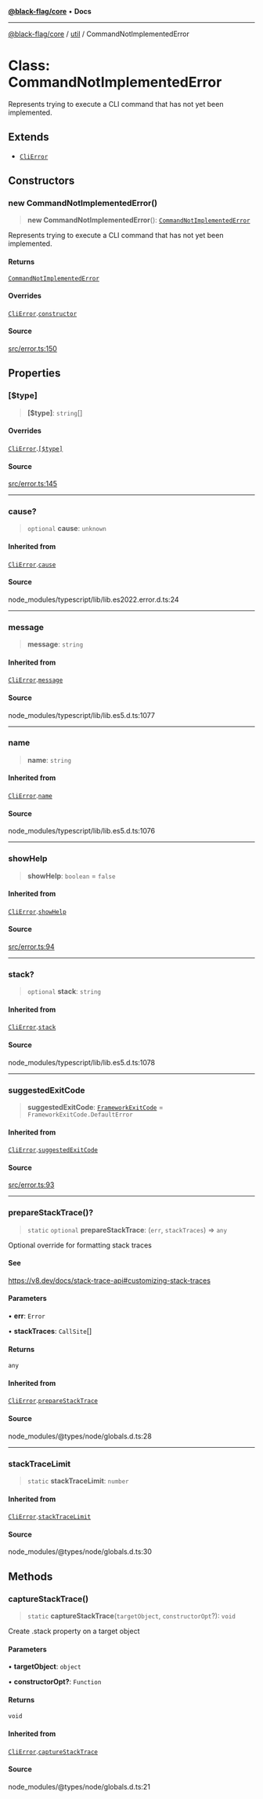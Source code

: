 [**@black-flag/core**](../../README.md) • **Docs**

***

[@black-flag/core](../../README.md) / [util](../README.md) / CommandNotImplementedError

# Class: CommandNotImplementedError

Represents trying to execute a CLI command that has not yet been implemented.

## Extends

- [`CliError`](../../index/classes/CliError.md)

## Constructors

### new CommandNotImplementedError()

> **new CommandNotImplementedError**(): [`CommandNotImplementedError`](CommandNotImplementedError.md)

Represents trying to execute a CLI command that has not yet been
implemented.

#### Returns

[`CommandNotImplementedError`](CommandNotImplementedError.md)

#### Overrides

[`CliError`](../../index/classes/CliError.md).[`constructor`](../../index/classes/CliError.md#constructors)

#### Source

[src/error.ts:150](https://github.com/Xunnamius/black-flag/blob/35f66cc9d69f8434d03db49f067b4f7e03d4c58c/src/error.ts#L150)

## Properties

### \[$type\]

> **\[$type\]**: `string`[]

#### Overrides

[`CliError`](../../index/classes/CliError.md).[`[$type]`](../../index/classes/CliError.md#%5B$type%5D)

#### Source

[src/error.ts:145](https://github.com/Xunnamius/black-flag/blob/35f66cc9d69f8434d03db49f067b4f7e03d4c58c/src/error.ts#L145)

***

### cause?

> `optional` **cause**: `unknown`

#### Inherited from

[`CliError`](../../index/classes/CliError.md).[`cause`](../../index/classes/CliError.md#cause)

#### Source

node\_modules/typescript/lib/lib.es2022.error.d.ts:24

***

### message

> **message**: `string`

#### Inherited from

[`CliError`](../../index/classes/CliError.md).[`message`](../../index/classes/CliError.md#message)

#### Source

node\_modules/typescript/lib/lib.es5.d.ts:1077

***

### name

> **name**: `string`

#### Inherited from

[`CliError`](../../index/classes/CliError.md).[`name`](../../index/classes/CliError.md#name)

#### Source

node\_modules/typescript/lib/lib.es5.d.ts:1076

***

### showHelp

> **showHelp**: `boolean` = `false`

#### Inherited from

[`CliError`](../../index/classes/CliError.md).[`showHelp`](../../index/classes/CliError.md#showhelp)

#### Source

[src/error.ts:94](https://github.com/Xunnamius/black-flag/blob/35f66cc9d69f8434d03db49f067b4f7e03d4c58c/src/error.ts#L94)

***

### stack?

> `optional` **stack**: `string`

#### Inherited from

[`CliError`](../../index/classes/CliError.md).[`stack`](../../index/classes/CliError.md#stack)

#### Source

node\_modules/typescript/lib/lib.es5.d.ts:1078

***

### suggestedExitCode

> **suggestedExitCode**: [`FrameworkExitCode`](../../index/enumerations/FrameworkExitCode.md) = `FrameworkExitCode.DefaultError`

#### Inherited from

[`CliError`](../../index/classes/CliError.md).[`suggestedExitCode`](../../index/classes/CliError.md#suggestedexitcode)

#### Source

[src/error.ts:93](https://github.com/Xunnamius/black-flag/blob/35f66cc9d69f8434d03db49f067b4f7e03d4c58c/src/error.ts#L93)

***

### prepareStackTrace()?

> `static` `optional` **prepareStackTrace**: (`err`, `stackTraces`) => `any`

Optional override for formatting stack traces

#### See

https://v8.dev/docs/stack-trace-api#customizing-stack-traces

#### Parameters

• **err**: `Error`

• **stackTraces**: `CallSite`[]

#### Returns

`any`

#### Inherited from

[`CliError`](../../index/classes/CliError.md).[`prepareStackTrace`](../../index/classes/CliError.md#preparestacktrace)

#### Source

node\_modules/@types/node/globals.d.ts:28

***

### stackTraceLimit

> `static` **stackTraceLimit**: `number`

#### Inherited from

[`CliError`](../../index/classes/CliError.md).[`stackTraceLimit`](../../index/classes/CliError.md#stacktracelimit)

#### Source

node\_modules/@types/node/globals.d.ts:30

## Methods

### captureStackTrace()

> `static` **captureStackTrace**(`targetObject`, `constructorOpt`?): `void`

Create .stack property on a target object

#### Parameters

• **targetObject**: `object`

• **constructorOpt?**: `Function`

#### Returns

`void`

#### Inherited from

[`CliError`](../../index/classes/CliError.md).[`captureStackTrace`](../../index/classes/CliError.md#capturestacktrace)

#### Source

node\_modules/@types/node/globals.d.ts:21

